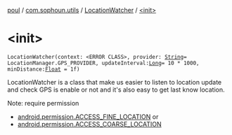 [poul](../../index.md) / [com.sophoun.utils](../index.md) / [LocationWatcher](index.md) / [&lt;init&gt;](./-init-.md)

# &lt;init&gt;

`LocationWatcher(context: <ERROR CLASS>, provider: `[`String`](https://kotlinlang.org/api/latest/jvm/stdlib/kotlin/-string/index.html)` = LocationManager.GPS_PROVIDER, updateInterval: `[`Long`](https://kotlinlang.org/api/latest/jvm/stdlib/kotlin/-long/index.html)` = 10 * 1000, minDistance: `[`Float`](https://kotlinlang.org/api/latest/jvm/stdlib/kotlin/-float/index.html)` = 1f)`

LocationWatcher is a class that make us easier
to listen to location update and check GPS is enable or not
and it's also easy to get last know location.

Note: require permission

* [android.permission.ACCESS_FINE_LOCATION](#)
or
* [android.permission.ACCESS_COARSE_LOCATION](#)
